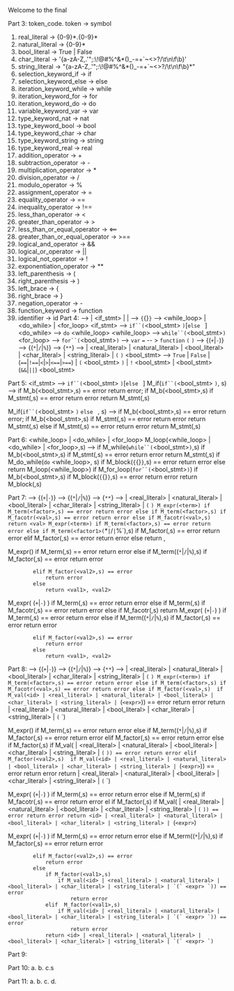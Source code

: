 Welcome to the final 

Part 3:
token_code. token -> symbol
1. real_literal -> {0-9}\*.{0-9}\*
2. natural_literal -> {0-9}\*
3. bool_literal -> True | False
4. char_literal -> '{a-zA-Z,.\'\";:\\!@#%^&*()_-=+`~<>?/\t\n\f\b}'
5. string_literal -> "{a-zA-Z,.\'\";:\\!@#%^&*()_-=+`~<>?/\t\n\f\b}\*"
6. selection_keyword_if -> if
6. selection_keyword_else -> else
7. iteration_keyword_while -> while
7. iteration_keyword_for -> for
8. iteration_keyword_do -> do
9. variable_keyword_var -> var
10. type_keyword_nat -> nat
11. type_keyword_bool -> bool
12. type_keyword_char -> char
13. type_keyword_string -> string
14. type_keyword_real -> real
16. addition_operator -> +
17. subtraction_operator -> -
18. multiplication_operator -> *
19. division_operator -> /
20. modulo_operator -> %
21. assignment_operator -> =
22. equality_operator -> ==
23. inequality_operator -> !==  
24. less_than_operator -> <
25. greater_than_operator -> >
26. less_than_or_equal_operator -> <==
27. greater_than_or_equal_operator -> >==
28. logical_and_operator -> &&
29. logical_or_operator -> ||
30. logical_not_operator -> !
31. exponentiation_operator -> **
32. left_parenthesis -> (
33. right_parenthesis -> )
34. left_brace -> {
35. right_brace -> }
36. negation_operator -> -
37. function_keyword -> function
38. identifier -> id
Part 4: 
<stmt> --> <block> | <if_stmt> | <assignment> | 
<block> --> `{`{<stmt>}`}`
<loop> --> <while_loop> | <do_while> | <for_loop>
<if_stmt>   -->  `if``(`<bool_stmt> `)`<stmt>[`else ` <stmt>]
<do_while> --> `do` <block> <while_loop>
<while_loop> -->  `while``(`<bool_stmt>`)`<stmt>
<for_loop> --> `for``(`<bool_stmt>`)`<block>
<assignment> --> `var` <id> `=` <expr>
<functions> -- > `function` <id> `(` <id> `)` <block>
<expr> --> <term> {(`+`|`-`)<term>}
<term> --> <factor>{(`*`|`/`|`%`)<factor>}
<factor> --> <val> {`**`<val>}
<val> --> <id> | <real_literal> | <natural_literal> | <bool_literal> | <char_literal> | <string_literal> | `(` <expr> `)`
<bool_stmt> --> `True` | `False` | <expr> (`==`|`!==`|`<`|`>`|`<==`|`>==`) <expr> | `(` <bool_stmt> `)` | `!` <bool_stmt> | <bool_stmt> (`&&`|`||`) <bool_stmt>

Part 5:
<if_stmt>   -->  `if``(`<bool_stmt> `)`<stmt>[`else ` <stmt>]
M_if(`if``(`<bool_stmt> `)`<stmt>, s) -->
    if M_b(<bool_stmt>,s) == error
        return error;
    if M_b(<bool_stmt>,s)
        if M_stmt(<stmt>,s) == error
            return error
        return M_stmt(<stmt>,s)

M_if(`if``(`<bool_stmt> `)`<stmt1> `else ` <stmt2>, s) -->
    if M_b(<bool_stmt>,s) == error
        return error;
    if M_b(<bool_stmt>,s)
        if M_stmt(<stmt>,s) == error
            return error
        return M_stmt(<stmt1>,s)
    else 
        if M_stmt(<stmt2>,s) == error
            return error
        return M_stmt(<stmt2>,s)

Part 6: 
<while_loop> | <do_while> | <for_loop>
M_loop(<while_loop> | <do_while> | <for_loop>,s) --> 
    if M_while(`while``(`<bool_stmt>`)`<stmt>,s)
        if M_b(<bool_stmt>,s)
            if M_stmt(<stmt>,s) == error
                return error
            return M_stmt(<stmt1>,s)
    if M_do_while(`do` <block> <while_loop>, s)
        if M_block(`{`{<stmt>}`}`,s) == error
            return error
        else
            return M_loop(<while_loop>)
    if M_for_loop(`for``(`<bool_stmt>`)`<block>)
        if M_b(<bool_stmt>,s)
            if M_block(`{`{<stmt>}`}`,s) == error
                return error
            return M_block(<block>,s)

Part 7:
<expr> --> <term> {(`+`|`-`)<term>}
<term> --> <factor>{(`*`|`/`|`%`)<factor>}
<factor> --> <val> {`**`<val>}
<val> --> <id> | <real_literal> | <natural_literal> | <bool_literal> | <char_literal> | <string_literal> | `(` <expr> `)
M_expr(<term>)
    if M_term(<factor>,s) == error
        return error
    else
        if M_term(<factor>,s)
            if M_facotr(<val>,s) == error
                return error
            else
                if M_facotr(<val>,s) 
                    return <val>
M_expr(<term>)
    if M_term(<factor>,s) == error
        return error
    else
        if M_term(<factor1>(`*`|`/`|`%`)<factor2>,s)
            if M_factor(<val1>,s) == error
                return error
            elif M_factor(<val2>,s) == error
                return error
            else
                return <val1>, <val2>

M_expr(<term>)
    if M_term(<factor>,s) == error
        return error
    else
        if M_term(<factor1>(`*`|`/`|`%`)<factor2>,s)
            if M_factor(<val1>,s) == error
                return error
            
            elif M_factor(<val2>,s) == error
                return error
            else
                return <val1>, <val2>

M_expr(<term> (`+`|`-`) <term>)
    if M_term(<factor>,s) == error
            return error
        else
            if M_term(<factor>,s)
                if M_facotr(<val>,s) == error
                    return error
                else
                    if M_facotr(<val>,s) 
                        return <val>
M_expr(<term> (`+`|`-`) <term>)
    if M_term(<factor>,s) == error
        return error
    else
        if M_term(<factor1>(`*`|`/`|`%`)<factor2>,s)
            if M_factor(<val1>,s) == error
                return error
            
            elif M_factor(<val2>,s) == error
                return error
            else
                return <val1>, <val2>

Part 8:
<expr> --> <term> {(`+`|`-`)<term>}
<term> --> <factor>{(`*`|`/`|`%`)<factor>}
<factor> --> <val> {`**`<val>}
<val> --> <id> | <real_literal> | <natural_literal> | <bool_literal> | <char_literal> | <string_literal> | `(` <expr> `)
M_expr(<term>)
    if M_term(<factor>,s) == error
        return error
    else
        if M_term(<factor>,s)
            if M_facotr(<val>,s) == error
                return error
            else
                if M_factor(<val>,s) 
                    if M_val(<id> | <real_literal> | <natural_literal> | <bool_literal> | <char_literal> | <string_literal> | `(` <expr> `)) == error
                        return error
                    return <id> | <real_literal> | <natural_literal> | <bool_literal> | <char_literal> | <string_literal> | `(` <expr> `)

M_expr(<term>)
    if M_term(<factor>,s) == error
        return error
    else
        if M_term(<factor1>(`*`|`/`|`%`)<factor2>,s)
            if M_factor(<val1>,s) == error
                return error
            elif M_factor(<val2>,s) == error
                return error
            else
                if M_factor(<val1>,s) 
                    if M_val(<id> | <real_literal> | <natural_literal> | <bool_literal> | <char_literal> | <string_literal> | `(` <expr> `)) == error
                        return error
                elif  M_factor(<val2>,s) 
                    if M_val(<id> | <real_literal> | <natural_literal> | <bool_literal> | <char_literal> | <string_literal> | `(` <expr> `)) == error
                        return error
                return <id> | <real_literal> | <natural_literal> | <bool_literal> | <char_literal> | <string_literal> | `(` <expr> `)


M_expr(<term> (`+`|`-`) <term>)
    if M_term(<factor>,s) == error
            return error
        else
            if M_term(<factor>,s)
                if M_facotr(<val>,s) == error
                    return error
                el
                    if M_factor(<val>,s) 
                    if M_val(<id> | <real_literal> | <natural_literal> | <bool_literal> | <char_literal> | <string_literal> | `(` <expr> `)) == error
                        return error
                    return <id> | <real_literal> | <natural_literal> | <bool_literal> | <char_literal> | <string_literal> | `(` <expr> `)

M_expr(<term> (`+`|`-`) <term>)
    if M_term(<factor>,s) == error
        return error
    else
        if M_term(<factor1>(`*`|`/`|`%`)<factor2>,s)
            if M_factor(<val1>,s) == error
                return error
            
            elif M_factor(<val2>,s) == error
                return error
            else
                if M_factor(<val1>,s) 
                    if M_val(<id> | <real_literal> | <natural_literal> | <bool_literal> | <char_literal> | <string_literal> | `(` <expr> `)) == error
                        return error
                elif  M_factor(<val1>,s) 
                    if M_val(<id> | <real_literal> | <natural_literal> | <bool_literal> | <char_literal> | <string_literal> | `(` <expr> `)) == error
                        return error
                return <id> | <real_literal> | <natural_literal> | <bool_literal> | <char_literal> | <string_literal> | `(` <expr> `)

Part 9:

Part 10:
a.
b.
c.s

Part 11:
a.
b.
c.
d.